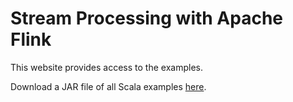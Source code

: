 # Stream Processing with Apache Flink

This website provides access to the examples.

Download a JAR file of all Scala examples [here](./download/examples-scala.jar).
